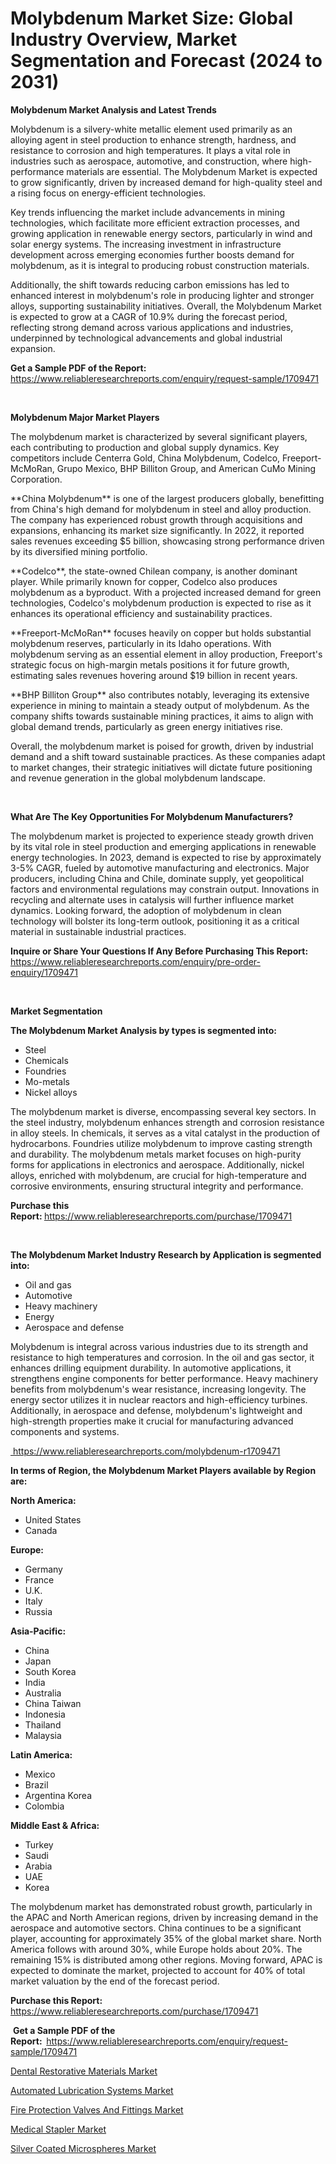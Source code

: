 <p><h1>Molybdenum Market Size: Global Industry Overview, Market Segmentation and Forecast (2024 to 2031)</h1></p><p><strong>Molybdenum Market Analysis and Latest Trends</strong></p>
<p><p>Molybdenum is a silvery-white metallic element used primarily as an alloying agent in steel production to enhance strength, hardness, and resistance to corrosion and high temperatures. It plays a vital role in industries such as aerospace, automotive, and construction, where high-performance materials are essential. The Molybdenum Market is expected to grow significantly, driven by increased demand for high-quality steel and a rising focus on energy-efficient technologies.</p><p>Key trends influencing the market include advancements in mining technologies, which facilitate more efficient extraction processes, and growing application in renewable energy sectors, particularly in wind and solar energy systems. The increasing investment in infrastructure development across emerging economies further boosts demand for molybdenum, as it is integral to producing robust construction materials.</p><p>Additionally, the shift towards reducing carbon emissions has led to enhanced interest in molybdenum's role in producing lighter and stronger alloys, supporting sustainability initiatives. Overall, the Molybdenum Market is expected to grow at a CAGR of 10.9% during the forecast period, reflecting strong demand across various applications and industries, underpinned by technological advancements and global industrial expansion.</p></p>
<p><strong>Get a Sample PDF of the Report:&nbsp;</strong> <a href="https://www.reliableresearchreports.com/enquiry/request-sample/1709471?utm_campaign=83&utm_medium=2&utm_source=Github&utm_content=ia&utm_term=21102024&utm_id=molybdenum">https://www.reliableresearchreports.com/enquiry/request-sample/1709471</a></p>
<p>&nbsp;</p>
<p><strong>Molybdenum Major Market Players</strong></p>
<p><p>The molybdenum market is characterized by several significant players, each contributing to production and global supply dynamics. Key competitors include Centerra Gold, China Molybdenum, Codelco, Freeport-McMoRan, Grupo Mexico, BHP Billiton Group, and American CuMo Mining Corporation.</p><p>**China Molybdenum** is one of the largest producers globally, benefitting from China's high demand for molybdenum in steel and alloy production. The company has experienced robust growth through acquisitions and expansions, enhancing its market size significantly. In 2022, it reported sales revenues exceeding $5 billion, showcasing strong performance driven by its diversified mining portfolio.</p><p>**Codelco**, the state-owned Chilean company, is another dominant player. While primarily known for copper, Codelco also produces molybdenum as a byproduct. With a projected increased demand for green technologies, Codelco's molybdenum production is expected to rise as it enhances its operational efficiency and sustainability practices.</p><p>**Freeport-McMoRan** focuses heavily on copper but holds substantial molybdenum reserves, particularly in its Idaho operations. With molybdenum serving as an essential element in alloy production, Freeport's strategic focus on high-margin metals positions it for future growth, estimating sales revenues hovering around $19 billion in recent years.</p><p>**BHP Billiton Group** also contributes notably, leveraging its extensive experience in mining to maintain a steady output of molybdenum. As the company shifts towards sustainable mining practices, it aims to align with global demand trends, particularly as green energy initiatives rise.</p><p>Overall, the molybdenum market is poised for growth, driven by industrial demand and a shift toward sustainable practices. As these companies adapt to market changes, their strategic initiatives will dictate future positioning and revenue generation in the global molybdenum landscape.</p></p>
<p>&nbsp;</p>
<p><strong>What Are The Key Opportunities For Molybdenum Manufacturers?</strong></p>
<p><p>The molybdenum market is projected to experience steady growth driven by its vital role in steel production and emerging applications in renewable energy technologies. In 2023, demand is expected to rise by approximately 3-5% CAGR, fueled by automotive manufacturing and electronics. Major producers, including China and Chile, dominate supply, yet geopolitical factors and environmental regulations may constrain output. Innovations in recycling and alternate uses in catalysis will further influence market dynamics. Looking forward, the adoption of molybdenum in clean technology will bolster its long-term outlook, positioning it as a critical material in sustainable industrial practices.</p></p>
<p><strong>Inquire or Share Your Questions If Any Before Purchasing This Report:</strong> <a href="https://www.reliableresearchreports.com/enquiry/pre-order-enquiry/1709471?utm_campaign=83&utm_medium=2&utm_source=Github&utm_content=ia&utm_term=21102024&utm_id=molybdenum">https://www.reliableresearchreports.com/enquiry/pre-order-enquiry/1709471</a></p>
<p>&nbsp;</p>
<p><strong>Market Segmentation</strong></p>
<p><strong>The Molybdenum Market Analysis by types is segmented into:</strong></p>
<p><ul><li>Steel</li><li>Chemicals</li><li>Foundries</li><li>Mo-metals</li><li>Nickel alloys</li></ul></p>
<p><p>The molybdenum market is diverse, encompassing several key sectors. In the steel industry, molybdenum enhances strength and corrosion resistance in alloy steels. In chemicals, it serves as a vital catalyst in the production of hydrocarbons. Foundries utilize molybdenum to improve casting strength and durability. The molybdenum metals market focuses on high-purity forms for applications in electronics and aerospace. Additionally, nickel alloys, enriched with molybdenum, are crucial for high-temperature and corrosive environments, ensuring structural integrity and performance.</p></p>
<p><strong>Purchase this Report:&nbsp;</strong><a href="https://www.reliableresearchreports.com/purchase/1709471?utm_campaign=83&utm_medium=2&utm_source=Github&utm_content=ia&utm_term=21102024&utm_id=molybdenum">https://www.reliableresearchreports.com/purchase/1709471</a></p>
<p>&nbsp;</p>
<p><strong>The Molybdenum Market Industry Research by Application is segmented into:</strong></p>
<p><ul><li>Oil and gas</li><li>Automotive</li><li>Heavy machinery</li><li>Energy</li><li>Aerospace and defense</li></ul></p>
<p><p>Molybdenum is integral across various industries due to its strength and resistance to high temperatures and corrosion. In the oil and gas sector, it enhances drilling equipment durability. In automotive applications, it strengthens engine components for better performance. Heavy machinery benefits from molybdenum's wear resistance, increasing longevity. The energy sector utilizes it in nuclear reactors and high-efficiency turbines. Additionally, in aerospace and defense, molybdenum's lightweight and high-strength properties make it crucial for manufacturing advanced components and systems.</p></p>
<p><a href="https://www.reliableresearchreports.com/molybdenum-r1709471?utm_campaign=83&utm_medium=2&utm_source=Github&utm_content=ia&utm_term=21102024&utm_id=molybdenum">&nbsp;https://www.reliableresearchreports.com/molybdenum-r1709471</a></p>
<p><strong>In terms of Region, the Molybdenum Market Players available by Region are:</strong></p>
<p>
    <p> <strong> North America: </strong>
        <ul>
            <li>United States</li>
            <li>Canada</li>
        </ul>
        </p> 
    <p> <strong> Europe: </strong>
        <ul>
            <li>Germany</li>
            <li>France</li>
            <li>U.K.</li>
            <li>Italy</li>
            <li>Russia</li>
        </ul>
        </p> 
    <p> <strong> Asia-Pacific: </strong>
        <ul>
            <li>China</li>
            <li>Japan</li>
            <li>South Korea</li>
            <li>India</li>
            <li>Australia</li>
            <li>China Taiwan</li>
            <li>Indonesia</li>
            <li>Thailand</li>
            <li>Malaysia</li>
        </ul>
        </p> 
    <p> <strong> Latin America: </strong>
        <ul>
            <li>Mexico</li>
            <li>Brazil</li>
            <li>Argentina Korea</li>
            <li>Colombia</li>
        </ul>
        </p> 
    <p> <strong> Middle East & Africa: </strong>
        <ul>
            <li>Turkey</li>
            <li>Saudi</li>
            <li>Arabia</li>
            <li>UAE</li>
            <li>Korea</li>
        </ul>
    </p>
    </p>
<p><p>The molybdenum market has demonstrated robust growth, particularly in the APAC and North American regions, driven by increasing demand in the aerospace and automotive sectors. China continues to be a significant player, accounting for approximately 35% of the global market share. North America follows with around 30%, while Europe holds about 20%. The remaining 15% is distributed among other regions. Moving forward, APAC is expected to dominate the market, projected to account for 40% of total market valuation by the end of the forecast period.</p></p>
<p><strong>Purchase this Report: </strong><a href="https://www.reliableresearchreports.com/purchase/1709471?utm_campaign=83&utm_medium=2&utm_source=Github&utm_content=ia&utm_term=21102024&utm_id=molybdenum">https://www.reliableresearchreports.com/purchase/1709471</a></p>
<p>&nbsp;<strong>Get a Sample PDF of the Report:&nbsp;&nbsp;</strong><a href="https://www.reliableresearchreports.com/enquiry/request-sample/1709471?utm_campaign=83&utm_medium=2&utm_source=Github&utm_content=ia&utm_term=21102024&utm_id=molybdenum">https://www.reliableresearchreports.com/enquiry/request-sample/1709471</a></p>
<p><strong></strong></p>
<p><p><a href="https://www.linkedin.com/pulse/investment-opportunities-dental-restorative-materials-1legc?utm_campaign=83&utm_medium=2&utm_source=Github&utm_content=ia&utm_term=21102024&utm_id=molybdenum">Dental Restorative Materials Market</a></p><p><a href="https://github.com/dowsegmspivadlk/Market-Research-Report-List-1/blob/main/automated-lubrication-systems-market.md?utm_campaign=83&utm_medium=2&utm_source=Github&utm_content=ia&utm_term=21102024&utm_id=molybdenum">Automated Lubrication Systems Market</a></p><p><a href="https://issuu.com/reportprime-2/docs/fire-protection-valves-and-fittings_f1628a410e7973?utm_campaign=83&utm_medium=2&utm_source=Github&utm_content=ia&utm_term=21102024&utm_id=molybdenum">Fire Protection Valves And Fittings Market</a></p><p><a href="https://www.linkedin.com/pulse/medical-stapler-market-outlook-complete-industry-analysis-0qlrc?utm_campaign=83&utm_medium=2&utm_source=Github&utm_content=ia&utm_term=21102024&utm_id=molybdenum">Medical Stapler Market</a></p><p><a href="https://github.com/fosters9adames/Market-Research-Report-List-1/blob/main/silver-coated-microspheres-market.md?utm_campaign=83&utm_medium=2&utm_source=Github&utm_content=ia&utm_term=21102024&utm_id=molybdenum">Silver Coated Microspheres Market</a></p></p>